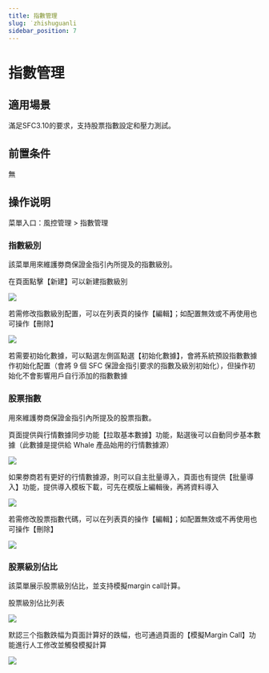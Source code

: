 ```yaml
---
title: 指數管理
slug: ˙zhishuguanli
sidebar_position: 7
---
```



# 指數管理

## 適用場景

滿足SFC3.10的要求，支持股票指數設定和壓力測試。

## 前置条件

無

## 操作说明

菜單入口：風控管理 &gt; 指數管理

### 指數級別

該菜單用來維護劵商保證金指引內所提及的指數級別。

在頁面點擊【新建】可以新建指數級別

<img src="/assets/XKHwb1SRdowLN3xkoLbcTJA1nXg.png" src-width="3182" src-height="908" align="center"/>

若需修改指數級別配置，可以在列表頁的操作【編輯】；如配置無效或不再使用也可操作【刪除】

<img src="/assets/W8lWbfODYon7KBxT42HcXzA1nOf.png" src-width="3166" src-height="696" align="center"/>

若需要初始化數據，可以點選左側區點選【初始化數據】，會將系統預設指數數據作初始化配置（會將 9 個 SFC 保證金指引要求的指數及級別初始化），但操作初始化不會影響用戶自行添加的指數數據

### 股票指數

用來維護劵商保證金指引內所提及的股票指數。

頁面提供與行情數據同步功能【拉取基本數據】功能，點選後可以自動同步基本數據（此數據是提供給 Whale 產品始用的行情數據源）

<img src="/assets/TLIibirQZorokNxbr6XcrzsTnNd.png" src-width="3192" src-height="890" align="center"/>

如果劵商若有更好的行情數據源，則可以自主批量導入，頁面也有提供【批量導入】功能，提供導入模板下載，可先在模版上編輯後，再將資料導入

<img src="/assets/KtjWb9aEDow9loxV5oWcApl7nBh.png" src-width="3196" src-height="866" align="center"/>

若需修改股票指數代碼，可以在列表頁的操作【編輯】；如配置無效或不再使用也可操作【刪除】

<img src="/assets/JhG1bmMvtoqMIFxhy70cuCqKnth.png" src-width="3246" src-height="578" align="center"/>

### 股票級別佔比

該菜單展示股票級別佔比，並支持模擬margin call計算。

股票級別佔比列表

<img src="/assets/FOLebDog2opgToxC3llckwDYnfb.png" src-width="2856" src-height="784" align="center"/>

默認三个指數跌幅为頁面計算好的跌幅，也可通過頁面的【模擬Margin Call】功能進行人工修改並觸發模擬計算

<img src="/assets/YtqVb44g7ovKMwxGShEc9RuWnv6.png" src-width="2856" src-height="1032" align="center"/>

